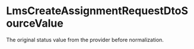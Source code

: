 # LmsCreateAssignmentRequestDtoSourceValue

The original status value from the provider before normalization.


